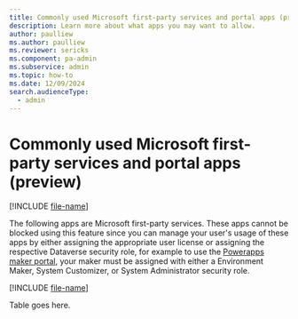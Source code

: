 ```yaml
---
title: Commonly used Microsoft first-party services and portal apps (preview)
description: Learn more about what apps you may want to allow.
author: paulliew
ms.author: paulliew
ms.reviewer: sericks
ms.component: pa-admin
ms.subservice: admin
ms.topic: how-to
ms.date: 12/09/2024
search.audienceType: 
  - admin
---
```


# Commonly used Microsoft first-party services and portal apps (preview)

[!INCLUDE [file-name](~/../shared-content/shared/preview-includes/preview-banner.md)]

The following apps are Microsoft first-party services. These apps cannot be blocked using this feature since you can manage your user's usage of these apps by either assigning the appropriate user license or assigning the respective Dataverse security role, for example to use the [Powerapps maker portal](https://make.powerapps.com/environments), your maker must be assigned with either a Environment Maker, System Customizer, or System Administrator security role.  

[!INCLUDE [file-name](~/../shared-content/shared/preview-includes/preview-note-pp.md)]

Table goes here.
